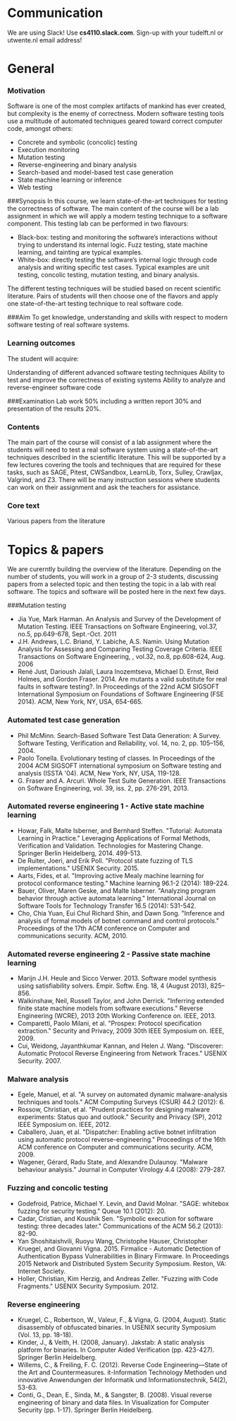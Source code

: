 Communication
=============
We are using Slack! Use **cs4110.slack.com**. Sign-up with your tudelft.nl or utwente.nl email address!

General
=======
### Motivation
Software is one of the most complex artifacts of mankind has ever created, but complexity is the enemy of correctness. Modern software testing tools use a multitude of automated techniques geared toward correct computer code, amongst others:

 * Concrete and symbolic (concolic) testing
 * Execution monitoring
 * Mutation testing
 * Reverse-engineering and binary analysis
 * Search-based and model-based test case generation
 * State machine learning or inference
 * Web testing

###Synopsis
In this course, we learn state-of-the-art techniques for testing the correctness of software. The main content of the course will be a lab assignment in which we will apply a modern testing technique to a software component. This testing lab can be performed in two flavours:

 * Black-box: testing and monitoring the software’s interactions without trying to understand its internal logic. Fuzz testing, state machine learning, and tainting are typical examples.
 * White-box: directly testing the software’s internal logic through code analysis and writing specific test cases. Typical examples are unit testing, concolic testing, mutation testing, and binary analysis.

The different testing techniques will be studied based on recent scientific literature. Pairs of students will then choose one of the flavors and apply one state-of-the-art testing technique to real software code.

###Aim
To get knowledge, understanding and skills with respect to modern software testing of real software systems.

### Learning outcomes
The student will acquire: 

Understanding of different advanced software testing techniques
Ability to test and improve the correctness of existing systems
Ability to analyze and reverse-engineer software code

###Examination
Lab work 50% including a written report 30% and presentation of the results 20%.

### Contents
The main part of the course will consist of a lab assignment where the students will need to test a real software system using a state-of-the-art techniques described in the scientific literature. This will be supported by a few lectures covering the tools and techniques that are required for these tasks, such as SAGE, Pitest, CWSandbox, LearnLib, Torx, Sulley, Crawljax, Valgrind, and Z3. There will be many instruction sessions where students can work on their assignment and ask the teachers for assistance.

### Core text
Various papers from the literature


Topics & papers
===============

We are curerntly building the overview of the literature. Depending on the number of students, you will work in a group of 2-3 students, discussing papers from a selected topic and then testing the topic in a lab with real software. The topics and software will be posted here in the next few days.

###Mutation testing

 * Jia Yue, Mark Harman. An Analysis and Survey of the Development of Mutation Testing. IEEE Transactions on Software Engineering,  vol.37, no.5, pp.649-678, Sept.-Oct. 2011
 * J.H. Andrews,  L.C. Briand, Y. Labiche,  A.S. Namin. Using Mutation Analysis for Assessing and Comparing Testing Coverage Criteria. IEEE Transactions on Software Engineering, , vol.32, no.8, pp.608-624, Aug. 2006
 * René Just, Darioush Jalali, Laura Inozemtseva, Michael D. Ernst, Reid Holmes, and Gordon Fraser. 2014. Are mutants a valid substitute for real faults in software testing?. In Proceedings of the 22nd ACM SIGSOFT International Symposium on Foundations of Software Engineering (FSE 2014). ACM, New York, NY, USA, 654-665.

### Automated test case generation


 * Phil McMinn. Search-Based Software Test Data Generation: A Survey. Software Testing, Verification and Reliability, vol. 14, no. 2, pp. 105–156, 2004.
 * Paolo Tonella. Evolutionary testing of classes. In Proceedings of the 2004 ACM SIGSOFT international symposium on Software testing and analysis (ISSTA '04). ACM, New York, NY, USA, 119-128.
 * G. Fraser and A. Arcuri. Whole Test Suite Generation. IEEE Transactions on Software Engineering, vol. 39, iss. 2, pp. 276-291, 2013.


### Automated reverse engineering 1 - Active state machine learning

 * Howar, Falk, Malte Isberner, and Bernhard Steffen. "Tutorial: Automata Learning in Practice." Leveraging Applications of Formal Methods, Verification and Validation. Technologies for Mastering Change. Springer Berlin Heidelberg, 2014. 499-513.
 * De Ruiter, Joeri, and Erik Poll. "Protocol state fuzzing of TLS implementations." USENIX Security. 2015.
 * Aarts, Fides, et al. "Improving active Mealy machine learning for protocol conformance testing." Machine learning 96.1-2 (2014): 189-224.
 * Bauer, Oliver, Maren Geske, and Malte Isberner. "Analyzing program behavior through active automata learning." International Journal on Software Tools for Technology Transfer 16.5 (2014): 531-542.
 * Cho, Chia Yuan, Eui Chul Richard Shin, and Dawn Song. "Inference and analysis of formal models of botnet command and control protocols." Proceedings of the 17th ACM conference on Computer and communications security. ACM, 2010.

### Automated reverse engineering 2 - Passive state machine learning

 * Marijn J.H. Heule and Sicco Verwer. 2013. Software model synthesis using satisfiability solvers. Empir. Softw. Eng. 18, 4 (August 2013), 825–856.
 * Walkinshaw, Neil, Russell Taylor, and John Derrick. "Inferring extended finite state machine models from software executions." Reverse Engineering (WCRE), 2013 20th Working Conference on. IEEE, 2013.
 * Comparetti, Paolo Milani, et al. "Prospex: Protocol specification extraction." Security and Privacy, 2009 30th IEEE Symposium on. IEEE, 2009.
 * Cui, Weidong, Jayanthkumar Kannan, and Helen J. Wang. "Discoverer: Automatic Protocol Reverse Engineering from Network Traces." USENIX Security. 2007.

### Malware analysis

 * Egele, Manuel, et al. "A survey on automated dynamic malware-analysis techniques and tools." ACM Computing Surveys (CSUR) 44.2 (2012): 6.
 * Rossow, Christian, et al. "Prudent practices for designing malware experiments: Status quo and outlook." Security and Privacy (SP), 2012 IEEE Symposium on. IEEE, 2012.
 * Caballero, Juan, et al. "Dispatcher: Enabling active botnet infiltration using automatic protocol reverse-engineering." Proceedings of the 16th ACM conference on Computer and communications security. ACM, 2009.
 * Wagener, Gérard, Radu State, and Alexandre Dulaunoy. "Malware behaviour analysis." Journal in Computer Virology 4.4 (2008): 279-287.

### Fuzzing and concolic testing

 * Godefroid, Patrice, Michael Y. Levin, and David Molnar. "SAGE: whitebox fuzzing for security testing." Queue 10.1 (2012): 20.
 * Cadar, Cristian, and Koushik Sen. "Symbolic execution for software testing: three decades later." Communications of the ACM 56.2 (2013): 82-90.
 * Yan Shoshitaishvili, Ruoyu Wang, Christophe Hauser, Christopher Kruegel, and Giovanni Vigna. 2015. Firmalice - Automatic Detection of Authentication Bypass Vulnerabilities in Binary Firmware. In Proceedings 2015 Network and Distributed System Security Symposium. Reston, VA: Internet Society.
 * Holler, Christian, Kim Herzig, and Andreas Zeller. "Fuzzing with Code Fragments." USENIX Security Symposium. 2012.

### Reverse engineering

 * Kruegel, C., Robertson, W., Valeur, F., & Vigna, G. (2004, August). Static disassembly of obfuscated binaries. In USENIX security Symposium (Vol. 13, pp. 18-18).
 * Kinder, J., & Veith, H. (2008, January). Jakstab: A static analysis platform for binaries. In Computer Aided Verification (pp. 423-427). Springer Berlin Heidelberg.
 * Willems, C., & Freiling, F. C. (2012). Reverse Code Engineering—State of the Art and Countermeasures. it-Information Technology Methoden und innovative Anwendungen der Informatik und Informationstechnik, 54(2), 53-63.
 * Conti, G., Dean, E., Sinda, M., & Sangster, B. (2008). Visual reverse engineering of binary and data files. In Visualization for Computer Security (pp. 1-17). Springer Berlin Heidelberg.
